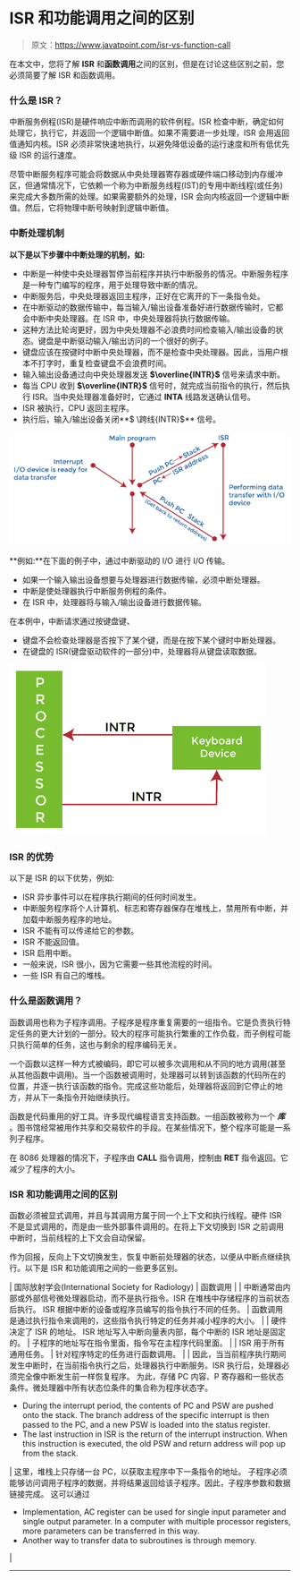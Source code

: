 # ISR 和功能调用之间的区别

> 原文：<https://www.javatpoint.com/isr-vs-function-call>

在本文中，您将了解 **ISR** 和**函数调用**之间的区别，但是在讨论这些区别之前，您必须简要了解 ISR 和函数调用。

### 什么是 ISR？

中断服务例程(ISR)是硬件响应中断而调用的软件例程。ISR 检查中断，确定如何处理它，执行它，并返回一个逻辑中断值。如果不需要进一步处理，ISR 会用返回值通知内核。ISR 必须非常快速地执行，以避免降低设备的运行速度和所有低优先级 ISR 的运行速度。

尽管中断服务程序可能会将数据从中央处理器寄存器或硬件端口移动到内存缓冲区，但通常情况下，它依赖一个称为中断服务线程(IST)的专用中断线程(或任务)来完成大多数所需的处理。如果需要额外的处理，ISR 会向内核返回一个逻辑中断值。然后，它将物理中断号映射到逻辑中断值。

### 中断处理机制

**以下是以下步骤中中断处理的机制，如:**

*   中断是一种使中央处理器暂停当前程序并执行中断服务的情况。中断服务程序是一种专门编写的程序，用于处理导致中断的情况。
*   中断服务后，中央处理器返回主程序，正好在它离开的下一条指令处。
*   在中断驱动的数据传输中，每当输入/输出设备准备好进行数据传输时，它都会中断中央处理器。在 ISR 中，中央处理器将执行数据传输。
*   这种方法比轮询更好，因为中央处理器不必浪费时间检查输入/输出设备的状态。键盘是中断驱动输入/输出访问的一个很好的例子。
*   键盘应该在按键时中断中央处理器，而不是检查中央处理器。因此，当用户根本不打字时，重复检查键盘不会浪费时间。
*   输入输出设备通过向中央处理器发送 **$\overline{INTR}$** 信号来请求中断。
*   每当 CPU 收到 **$\overline{INTR}$** 信号时，就完成当前指令的执行，然后执行 ISR。当中央处理器准备好时，它通过 **INTA** 线路发送确认信号。
*   ISR 被执行，CPU 返回主程序。
*   执行后，输入/输出设备关闭**$ \跨线{INTR}$** 信号。

![Difference between ISR and Function Call](img/6dc49dd31f57d2597aa07b3124edab84.png)

**例如:**在下面的例子中，通过中断驱动的 I/O 进行 I/O 传输。

*   如果一个输入输出设备想要与处理器进行数据传输，必须中断处理器。
*   中断是使处理器执行中断服务例程的条件。
*   在 ISR 中，处理器将与输入/输出设备进行数据传输。

在本例中，中断请求通过按键盘键、

*   键盘不会检查处理器是否按下了某个键，而是在按下某个键时中断处理器。
*   在键盘的 ISR(键盘驱动软件的一部分)中，处理器将从键盘读取数据。

![Difference between ISR and Function Call](img/6b8e0fb339d86ef7b9b95f7c26db32c5.png)

### ISR 的优势

以下是 ISR 的以下优势，例如:

*   ISR 异步事件可以在程序执行期间的任何时间发生。
*   中断服务程序将个人计算机、标志和寄存器保存在堆栈上，禁用所有中断，并加载中断服务程序的地址。
*   ISR 不能有可以传递给它的参数。
*   ISR 不能返回值。
*   ISR 启用中断。
*   一般来说，ISR 很小，因为它需要一些其他流程的时间。
*   一些 ISR 有自己的堆栈。

### 什么是函数调用？

函数调用也称为子程序调用。子程序是程序重复需要的一组指令。它是负责执行特定任务的更大计划的一部分。较大的程序可能执行繁重的工作负载，而子例程可能只执行简单的任务，这也与剩余的程序编码无关。

一个函数以这样一种方式被编码，即它可以被多次调用和从不同的地方调用(甚至从其他函数中调用)。当一个函数被调用时，处理器可以转到该函数的代码所在的位置，并逐一执行该函数的指令。完成这些功能后，处理器将返回到它停止的地方，并从下一条指令开始继续执行。

函数是代码重用的好工具。许多现代编程语言支持函数。一组函数被称为一个 ***库*** 。图书馆经常被用作共享和交易软件的手段。在某些情况下，整个程序可能是一系列子程序。

在 8086 处理器的情况下，子程序由 **CALL** 指令调用，控制由 **RET** 指令返回。它减少了程序的大小。

### ISR 和功能调用之间的区别

函数必须被显式调用，并且与其调用方属于同一个上下文和执行线程。硬件 ISR 不是显式调用的，而是由一些外部事件调用的。在将上下文切换到 ISR 之前调用中断时，当前线程的上下文会自动保留。

作为回报，反向上下文切换发生，恢复中断前处理器的状态，以便从中断点继续执行。以下是 ISR 和功能调用之间的一些更多区别。

| 国际放射学会(International Society for Radiology) | 函数调用 |
| 中断通常由内部或外部信号微处理器启动，而不是执行指令。ISR 在堆栈中存储程序的当前状态后执行。
ISR 根据中断的设备或程序员编写的指令执行不同的任务。 | 函数调用是通过执行指令来调用的，这些指令执行特定的任务并减小程序的大小。 |
| 硬件决定了 ISR 的地址。
ISR 地址写入中断向量表内部，每个中断的 ISR 地址是固定的。 | 子程序的地址写在指令里面，指令写在主程序代码里面。 |
| ISR 用于所有通用任务。 | 针对程序特定的任务进行函数调用。 |
| 因此，当当前程序执行期间发生中断时，在当前指令执行之后，处理器执行中断服务。ISR 执行后，处理器必须完全像中断发生前一样恢复程序。
为此，存储 PC 内容、P 寄存器和一些状态条件。微处理器中所有状态位条件的集合称为程序状态字。

*   During the interrupt period, the contents of PC and PSW are pushed onto the stack. The branch address of the specific interrupt is then passed to the PC, and a new PSW is loaded into the status register.
*   The last instruction in ISR is the return of the interrupt instruction. When this instruction is executed, the old PSW and return address will pop up from the stack.

 | 这里，堆栈上只存储一台 PC，以获取主程序中下一条指令的地址。
子程序必须能够访问调用子程序的数据，并将结果返回给该子程序。因此，子程序参数和数据链接完成。
这可以通过

*   Implementation, AC register can be used for single input parameter and single output parameter. In a computer with multiple processor registers, more parameters can be transferred in this way.
*   Another way to transfer data to subroutines is through memory.

 |

* * *